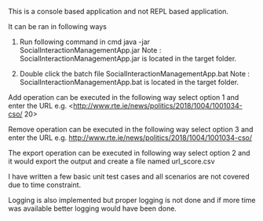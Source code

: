 This is a console based application and not REPL based application.

It can be ran in following ways

1. Run following command in cmd 
  java -jar SocialInteractionManagementApp.jar
Note : SocialInteractionManagementApp.jar is located in the target folder.

2. Double click the batch file SocialInteractionManagementApp.bat
Note : SocialInteractionManagementApp.bat is located in the target folder.


Add operation can be executed in the following way
select option 1 
and enter the URL e.g. <http://www.rte.ie/news/politics/2018/1004/1001034-cso/ 20>

Remove operation can be executed in the following way
select option 3 
and enter the URL e.g. <http://www.rte.ie/news/politics/2018/1004/1001034-cso/>

The export operation can be executed in following way
select option 2
and it would export the output and create a file named url_score.csv


I have written a few basic unit test cases and all scenarios are not covered due to time constraint. 

Logging is also implemented but proper logging is not done and if more time was available better logging would have been done.
